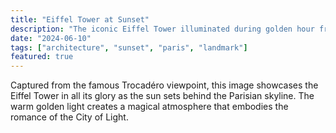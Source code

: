 ```yaml
---
title: "Eiffel Tower at Sunset"
description: "The iconic Eiffel Tower illuminated during golden hour from Trocadéro"
date: "2024-06-10"
tags: ["architecture", "sunset", "paris", "landmark"]
featured: true
---
```


Captured from the famous Trocadéro viewpoint, this image showcases the Eiffel Tower in all its glory as the sun sets behind the Parisian skyline. The warm golden light creates a magical atmosphere that embodies the romance of the City of Light.
